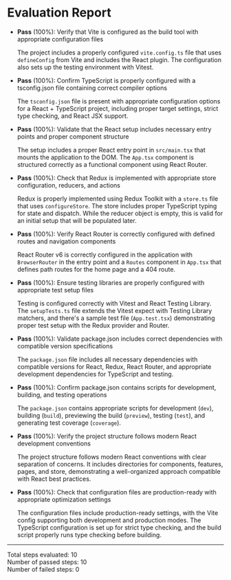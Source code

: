 # Evaluation Report

- **Pass** (100%): Verify that Vite is configured as the build tool with appropriate configuration files
  
  The project includes a properly configured `vite.config.ts` file that uses `defineConfig` from Vite and includes the React plugin. The configuration also sets up the testing environment with Vitest.

- **Pass** (100%): Confirm TypeScript is properly configured with a tsconfig.json file containing correct compiler options
  
  The `tsconfig.json` file is present with appropriate configuration options for a React + TypeScript project, including proper target settings, strict type checking, and React JSX support.

- **Pass** (100%): Validate that the React setup includes necessary entry points and proper component structure
  
  The setup includes a proper React entry point in `src/main.tsx` that mounts the application to the DOM. The `App.tsx` component is structured correctly as a functional component using React Router.

- **Pass** (100%): Check that Redux is implemented with appropriate store configuration, reducers, and actions
  
  Redux is properly implemented using Redux Toolkit with a `store.ts` file that uses `configureStore`. The store includes proper TypeScript typing for state and dispatch. While the reducer object is empty, this is valid for an initial setup that will be populated later.

- **Pass** (100%): Verify React Router is correctly configured with defined routes and navigation components
  
  React Router v6 is correctly configured in the application with `BrowserRouter` in the entry point and a `Routes` component in `App.tsx` that defines path routes for the home page and a 404 route.

- **Pass** (100%): Ensure testing libraries are properly configured with appropriate test setup files
  
  Testing is configured correctly with Vitest and React Testing Library. The `setupTests.ts` file extends the Vitest expect with Testing Library matchers, and there's a sample test file (`App.test.tsx`) demonstrating proper test setup with the Redux provider and Router.

- **Pass** (100%): Validate package.json includes correct dependencies with compatible version specifications
  
  The `package.json` file includes all necessary dependencies with compatible versions for React, Redux, React Router, and appropriate development dependencies for TypeScript and testing.

- **Pass** (100%): Confirm package.json contains scripts for development, building, and testing operations
  
  The `package.json` contains appropriate scripts for development (`dev`), building (`build`), previewing the build (`preview`), testing (`test`), and generating test coverage (`coverage`).

- **Pass** (100%): Verify the project structure follows modern React development conventions
  
  The project structure follows modern React conventions with clear separation of concerns. It includes directories for components, features, pages, and store, demonstrating a well-organized approach compatible with React best practices.

- **Pass** (100%): Check that configuration files are production-ready with appropriate optimization settings
  
  The configuration files include production-ready settings, with the Vite config supporting both development and production modes. The TypeScript configuration is set up for strict type checking, and the build script properly runs type checking before building.

---

Total steps evaluated: 10  
Number of passed steps: 10  
Number of failed steps: 0